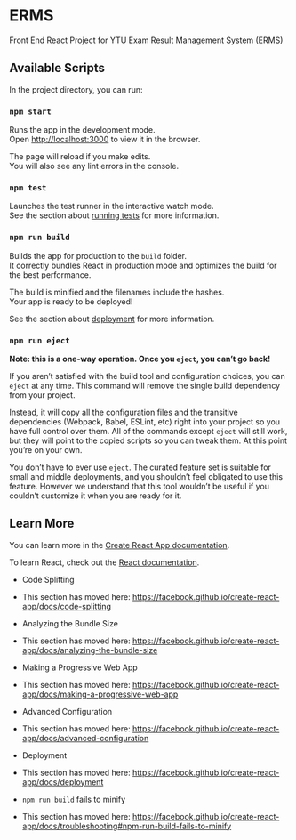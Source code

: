 # ERMS
Front End React Project for YTU Exam Result Management System (ERMS)

## Available Scripts

In the project directory, you can run:

### `npm start`

Runs the app in the development mode.<br />
Open [http://localhost:3000](http://localhost:3000) to view it in the browser.

The page will reload if you make edits.<br />
You will also see any lint errors in the console.

### `npm test`

Launches the test runner in the interactive watch mode.<br />
See the section about [running tests](https://facebook.github.io/create-react-app/docs/running-tests) for more information.

### `npm run build`

Builds the app for production to the `build` folder.<br />
It correctly bundles React in production mode and optimizes the build for the best performance.

The build is minified and the filenames include the hashes.<br />
Your app is ready to be deployed!

See the section about [deployment](https://facebook.github.io/create-react-app/docs/deployment) for more information.

### `npm run eject`

**Note: this is a one-way operation. Once you `eject`, you can’t go back!**

If you aren’t satisfied with the build tool and configuration choices, you can `eject` at any time. This command will remove the single build dependency from your project.

Instead, it will copy all the configuration files and the transitive dependencies (Webpack, Babel, ESLint, etc) right into your project so you have full control over them. All of the commands except `eject` will still work, but they will point to the copied scripts so you can tweak them. At this point you’re on your own.

You don’t have to ever use `eject`. The curated feature set is suitable for small and middle deployments, and you shouldn’t feel obligated to use this feature. However we understand that this tool wouldn’t be useful if you couldn’t customize it when you are ready for it.

## Learn More

You can learn more in the [Create React App documentation](https://facebook.github.io/create-react-app/docs/getting-started).

To learn React, check out the [React documentation](https://reactjs.org/).
<br/>
* Code Splitting

 * This section has moved here: https://facebook.github.io/create-react-app/docs/code-splitting

* Analyzing the Bundle Size

 * This section has moved here: https://facebook.github.io/create-react-app/docs/analyzing-the-bundle-size

* Making a Progressive Web App

 * This section has moved here: https://facebook.github.io/create-react-app/docs/making-a-progressive-web-app

* Advanced Configuration

 * This section has moved here: https://facebook.github.io/create-react-app/docs/advanced-configuration

* Deployment

 * This section has moved here: https://facebook.github.io/create-react-app/docs/deployment

* `npm run build` fails to minify

 * This section has moved here: https://facebook.github.io/create-react-app/docs/troubleshooting#npm-run-build-fails-to-minify

